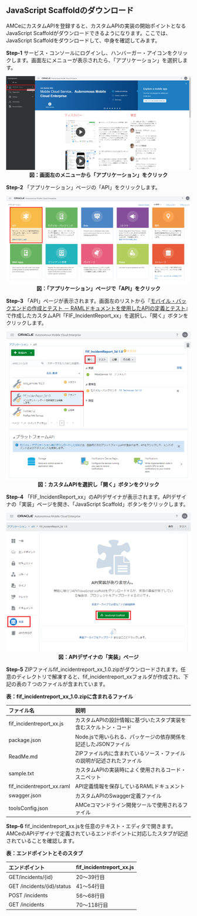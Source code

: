 ## JavaScript Scaffoldのダウンロード

AMCeにカスタムAPIを登録すると、カスタムAPIの実装の開始ポイントとなるJavaScript Scaffoldがダウンロードできるようになります。ここでは、JavaScript Scaffoldをダウンロードして、中身を確認してみます。

**Step-1** サービス・コンソールにログインし、ハンバーガー・アイコンをクリックします。画面左にメニューが表示されたら、「アプリケーション」を選択します。

<div style="text-align: center;">
<img src="images/5.1.png"><br>
<strong>図：画面左のメニューから「アプリケーション」をクリック</strong>
</div>

**Step-2** 「アプリケーション」ページの「API」をクリックします。

<div style="text-align: center;">
<img src="images/5.2.png"><br>
<strong>図：「アプリケーション」ページで「API」をクリック</strong>
</div>

**Step-3** 「API」ページが表示されます。画面左のリストから『[モバイル・バックエンドの作成とテスト － RAMLドキュメントを使用したAPIの定義とテスト](2.backend-2.md)』で作成したカスタムAPI「FIF_IncidentReport_xx」を選択し、「開く」ボタンをクリックします。

<div style="text-align: center;">
<img src="images/5.3.png"><br>
<strong>図：カスタムAPIを選択し「開く」ボタンをクリック</strong>
</div>

**Step-4** 「FIF_IncidentReport_xx」のAPIデザイナが表示されます。APIデザイナの「実装」ページを開き、「JavaScript Scaffold」ボタンをクリックします。

<div style="text-align: center;">
<img src="images/5.4.png"><br>
<strong>図：APIデザイナの「実装」ページ</strong>
</div>

**Step-5** ZIPファイルfif_incidentreport_xx_1.0.zipがダウンロードされます。任意のディレクトリで解凍すると、fif_incidentreport_xxフォルダが作成され、下記の表の７つのファイルが含まれています。

**表：fif_incidentreport_xx_1.0.zipに含まれるファイル**

| ファイル名 | 説明                                                         |
| :------- | :----------------------------------------------------------- |
| fif_incidentreport_xx.js     | カスタムAPIの設計情報に基づいたスタブ実装を含むスケルトン・コード |
| package.json     | Node.jsで用いられる、パッケージの依存関係を記述したJSONファイル             |
| ReadMe.md     | ZIPファイル内に含まれているソース・ファイルの説明が記述されたファイル             |
| sample.txt     | カスタムAPIの実装時によく使用されるコード・スニペット             |
| fif_incidentreport_xx.raml     | API定義情報を保存しているRAMLドキュメント             |
| swagger.json     | カスタムAPIのSwagger定義ファイル             |
| toolsConfig.json     | AMCeコマンドライン開発ツールで使用されるファイル             |

**Step-6** fif_incidentreport_xx.jsを任意のテキスト・エディタで開きます。AMCeのAPIデザイナで定義されているエンドポイントに対応したスタブが記述されていることを確認します。

**表：エンドポイントとそのスタブ**

| エンドポイント | fif_incidentreport_xx.js                                                         |
| :------- | :----------------------------------------------------------- |
| GET/incidents/{id}     | 20～39行目            |
| GET /incidents/{id}/status     | 41～54行目           |
| POST /incidents     | 56～68行目 |
| GET /incidents     | 70～118行目          |
